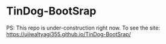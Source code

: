# TinDog-BootSrap
PS: This repo is under-construction right now.
To see the site: https://ujjwaltyagi355.github.io/TinDog-BootSrap/
